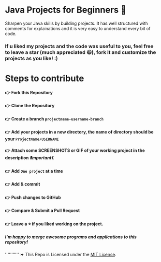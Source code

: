 # Java Projects for Beginners 🚀
Sharpen your Java skills by building projects. It has well structured with comments for explainations and it is very easy to understand every bit of code.

### If u liked my projects and the code was useful to you, feel free to leave a star (much appreciated 😃), fork it and customize the projects as you like! :)


# Steps to contribute

#### 👉 Fork this Repository
#### 👉 Clone the Repository
#### 👉 Create a branch `projectname-username-branch`
#### 👉 Add your projects in a new directory, the name of directory should be your `ProjectName/USERNAME`
#### 👉 Attach some SCREENSHOTS or GIF of your working project in the description _❗Important❗_.
#### 👉 Add `One project` at a time
#### 👉 Add & commit
#### 👉 Push changes to GitHub
#### 👉 Compare & Submit a Pull Request
#### 👉 Leave a ⭐ if you liked working on the project.

##### I'm happy to merge awesome programs and applications to this repository!
'''''''''''
⏩ This Repo is Licensed under the [MIT License](LICENSE).
